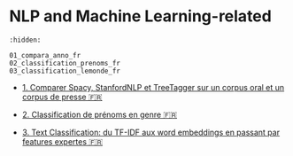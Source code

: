 # NLP and Machine Learning-related

```{toctree}
:hidden:

01_compara_anno_fr
02_classification_prenoms_fr
03_classification_lemonde_fr
```

* [1. Comparer Spacy, StanfordNLP et TreeTagger sur un corpus oral et un corpus de presse 🇫🇷](01_compara_anno_fr)

* [2. Classification de prénoms en genre 🇫🇷](02_classification_prenoms_fr)

* [3. Text Classification: du TF-IDF aux word embeddings en passant par features expertes 🇫🇷
  ](03_classification_lemonde_fr)
